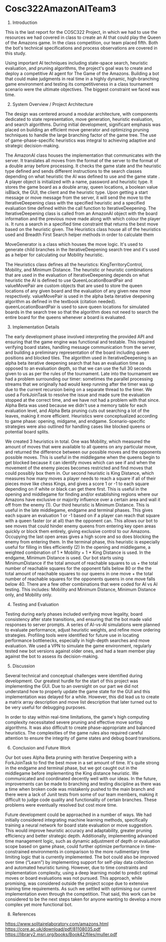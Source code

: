 # Cosc322AmazonAITeam3
1. Introduction

This is the last report for the COSC322 Project, in which we had to use the resources we
had covered in class to create an AI that could play the Queen of the Amazons game. In the
class competition, our team placed fifth. Both the bot's technical specifications and process
observations are covered in this study.

Using important AI techniques including state-space search, heuristic evaluation, and
pruning algorithms, the project's goal was to create and deploy a competitive AI agent for
The Game of the Amazons. Building a bot that could make judgments in real time in a highly
dynamic, high-branching game environment and testing its competitiveness in a class
tournament scenario were the ultimate objectives. The biggest constraint we faced was time.

2. System Overview / Project Architecture

The design was centered around a modular architecture, with components dedicated to state
representation, move generation, heuristic evaluation, and search algorithms. During initial
development, significant emphasis was placed on building an efficient move generator and
optimizing pruning techniques to handle the large branching factor of the game tree. The use
of game-phase-specific heuristics was integral to achieving adaptive and strategic
decision-making.

The AmazonAI class houses the implementation that communicates with the server. It
translates all moves from the format of the server to the format of a double array before
processing. It checks the game state and the heuristic type defined and sends different
instructions to the search classes depending on what heuristic the AI was defined to use and
the game state . A player object is initialized with a name, password and heuristic type. It
stores the game board as a double array, queen locations, a boolean value isBlack, the GUI,
the client and the heuristic type. Upon getting a start message or move message from the
server, it will send the move to the IterativeDeepening class with the specified heuristic and
a specified evaluation time defined within the call function to IterativeDeepening.
The IterativeDeepening class is called from an AmazonAI object with the board information
and the previous move made along with which colour the player is. It runs a search in a
specified time constraint that returns the best move based on the heuristic given.
The Heuristics class house all of the heuristics used and Breadth First Search helper
methods in order to calculate them

MoveGenerator is a class which houses the move logic. It's used to generate child branches
in the IterativeDeepening search tree and it's used as a helper for calculating our Mobility
heuristic.

The Heuristics class defines all the heuristics: KingTerritoryControl, Mobility, and Minimum
Distance. The heuristic or heuristic combinations that are used in the evaluation of
IterativeDeepening depends on what heuristic the AI is defined to use
QueenLocationBoardPair and valueMovePair are custom objects that are used to store the
queen locations of any given board and the evaluation of any given new move respectively.
valueMovePair is used in the alpha beta iterative deepening algorithm as defined in the
textbook (citation needed). queenLocationBoardPair is used to save queen locations for
simulated boards in the search tree so that the algorithm does not need to search the entire
board for the queens whenever a board is evaluated.

3. Implementation Details

The early development phase involved interpreting the provided API and ensuring that the
game engine was functional and testable. This required verifying board states, handling
message communication from the server, and building a preliminary representation of the
board including queen positions and blocked tiles.
The algorithm used in IterativeDeepening is an alpha beta iterative deepening search that
has an evaluation time as opposed to an evaluation depth, so that we can use the full 30
seconds given to us as per the rules of the tournament. Late into the tournament we had a
problem surrounding our timer: sometimes the parallel processing streams that we originally
had would keep running after the timer was up due to the current recursion being on a
separate thread to the timer. We used a ForkJoinTask to resolve the issue and made sure
the evaluation stopped at the correct time, and we have not had a problem with that since.
Alpha Beta was used because we didn't use a memory table for each evaluation level, and
Alpha Beta pruning cuts out searching a lot of the leaves, making it more efficient.
Heuristics were conceptualized according to game phase: opening, midgame, and endgame.
Scenario-specific strategies were also outlined for handling cases like blocked queens or
potential board splits.

We created 3 heuristics in total. One was Mobility, which measured the amount of moves
that were available to all queens on any particular move, and returned the difference
between our possible moves and the opponents possible moves. This is useful in the
middlegame when the queens begin to get blocked because it can identify moves which can
see if and when the movement of the enemy pieces becomes restricted and find moves that
could possibly box them in. Our second heuristic is King Distance, which measures how
many moves a player needs to reach a square if all of their pieces move like chess Kings,
and gives a score 1 or -1 to each square depending on if white or black can get there first.
This is useful in the opening and middlegame for finding and/or establishing regions where
our Amazons have exclusive or majority influence over a certain area and wall it off from the
enemy (1). Our third heuristic is Minimum Distance. This is useful in the late middlegame,
endgame and terminal phases. This gives each square an evaluation 1 or -1 based on if a
player can reach that square with a queen faster (or at all) than the opponent can. This
allows our bot to see moves that could hinder enemy queens from entering key open areas
quickly or block them entirely, giving exclusive control to our Amazons. Occupying the last
open areas gives a high score and so does blocking the enemy from entering them. In the
terminal phase, this heuristic is especially useful for filling in tiles efficiently (2) In the opening
and middlegame, a weighted combination of 1 * Mobility + 1 * King Distance is used. In the
endgame, Minimum Distance is used. Our bot starts using MinimumDistance if the total
amount of reachable squares to us + the total number of reachable squares for the opponent
falls below 80 or the the total amount of reachable squares to our queens in one move + the
total number of reachable squares for the opponents queens in one move falls below 40.
There are a few other combinations that were coded for AI vs AI testing. This includes:
Mobility and Minimum Distance, Minimum Distance only, and Mobility only.

4. Testing and Evaluation

Testing during early phases included verifying move legality, board consistency after state
transitions, and ensuring that the bot made valid responses to server prompts.
A series of AI-vs-AI simulations were planned to evaluate performance, adjust heuristic
weights, and refine move ordering strategies. Profiling tools were identified for future use in
locating performance bottlenecks, especially in high-depth searches and move evaluation.
We used a VPN to simulate the game environment, regularly tested new bot versions
against older ones, and had a team member play against the bot to assess its
decision-making.

5. Discussion

Several technical and conceptual challenges were identified during development.
Our greatest hurdle for the start of this project was implementing the GUI. Due to an
oversight on our part we did not understand how to properly update the game state for the
GUI and this implementation was delayed for a while. However, this did lead us to create a
matrix array description and move list description that later turned out to be very useful for
debugging purposes.

In order to stay within real-time limitations, the game's high computing complexity
necessitated severe pruning and effective move sorting algorithms. It was also difficult to
create phase-appropriate and balanced heuristics. The complexities of the game rules also
required careful attention to ensure the integrity of game states and debug board transitions.

6. Conclusion and Future Work

Our bot uses Alpha Beta pruning with Iterative Deepening with a ForkJoinTask to find the
best move in a set amount of time. It's quite strong in the endgame and terminal phase, but
we got caught out in the middlegame before implementing the King distance heuristic. We
communicated and coordinated decently well with our ideas. In the future, improvements can
be made to branching and testing discipline as there was a time when broken code was
mistakenly pushed to the main branch and there were a lack of Junit tests from some of our
team members, making it difficult to judge code quality and functionality of certain branches.
These problems were eventually resolved but cost more time.

Future development could be approached in a number of ways. We had initially considered
integrating machine learning methods, specifically training a neural network for board state
evaluation or move suggestion. This would improve heuristic accuracy and adaptability,
greater pruning efficiency and better strategic depth. Additionally, implementing advanced
time management logic, such as dynamic adjustment of depth or evaluation scope based on
game phase, could further optimize performance in time-constrained environments in
comparison to the more rudimentary time limiting logic that is currently implemented.
The bot could also be improved over time (“Learn”) by implementing support for self-play
data collection and automated heuristic tuning. However, due to time constraints and
implementation complexity, using a deep learning model to predict optimal moves or board
evaluations was not pursued. This approach, while promising, was considered outside the
project scope due to extensive training time requirements. As such we settled with
optimising our current implementation even through the competition. That said, this work can
be considered to be the next steps taken for anyone wanting to develop a more complex yet
more functional bot.

8. References

https://www.solitairelaboratory.com/amazons.html
https://core.ac.uk/download/pdf/81108035.pdf
https://library2.msri.org/books/Book42/files/muller.pdf

